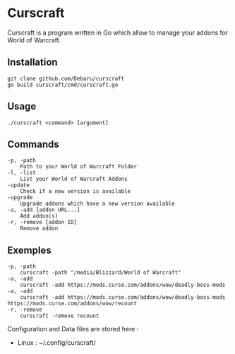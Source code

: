 # Curscraft

Curscraft is a program written in Go which allow to manage your addons for World of Warcraft.

## Installation

    git clone github.com/Debaru/curscraft
    go build curscraft/cmd/curscraft.go

## Usage
    ./curscraft <command> [argument]

## Commands
    -p, -path
    	Path to your World of Warcraft Folder
    -l, -list
    	List your World of Warcraft Addons
    -update
    	Check if a new version is available
    -upgrade
    	Upgrade addons which have a new version available
    -a, -add [addon URL...]
        Add addon(s)
    -r, -remove [addon ID]
    	Remove addon


## Exemples
    -p, -path
    	curscraft -path "/media/Blizzard/World of Warcraft"
    -a, -add
    	curscraft -add https://mods.curse.com/addons/wow/deadly-boss-mods
    -a, -add
        curscraft -add https://mods.curse.com/addons/wow/deadly-boss-mods https://mods.curse.com/addons/wow/recount
    -r, -remove
    	curscraft -remove recount

Configuration and Data files are stored here :
* Linux : ~/.config/curscraft/
